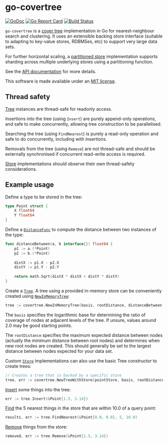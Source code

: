 # go-covertree

[![GoDoc](https://godoc.org/github.com/mandykoh/go-covertree?status.svg)](https://godoc.org/github.com/mandykoh/go-covertree)
[![Go Report Card](https://goreportcard.com/badge/github.com/mandykoh/go-covertree)](https://goreportcard.com/report/github.com/mandykoh/go-covertree)
[![Build Status](https://travis-ci.org/mandykoh/go-covertree.svg?branch=main)](https://travis-ci.org/mandykoh/go-covertree)

`go-covertree` is a [cover tree](http://hunch.net/~jl/projects/cover_tree/icml_final/final-icml.pdf) implementation in Go for nearest-neighbour search and clustering. It uses an extensible backing store interface (suitable to adapting to key-value stores, RDBMSes, etc) to support very large data sets.

For further horizontal scaling, a [partitioned store](https://godoc.org/github.com/mandykoh/go-covertree#NewPartitionedStore) implementation supports sharding across multiple underlying stores using a partitioning function.

See the [API documentation](https://godoc.org/github.com/mandykoh/go-covertree) for more details.

This software is made available under an [MIT license](LICENSE).


## Thread safety

[Tree](https://godoc.org/github.com/mandykoh/go-covertree#Tree) instances are thread-safe for readonly access.

Insertions into the tree (using `Insert`) are purely append-only operations, and safe to make concurrently, allowing tree construction to be parallelised.

Searching the tree (using `FindNearest`) is purely a read-only operation and safe to do concurrently, including with insertions.

Removals from the tree (using `Remove`) are not thread-safe and should be externally synchronised if concurrent read-write access is required.

[Store](https://godoc.org/github.com/mandykoh/go-covertree#Store) implementations should observe their own thread-safety considerations.

## Example usage

Define a type to be stored in the tree:

```go
type Point struct {
    X float64
    Y float64
}
```

Define a [`DistanceFunc`](https://godoc.org/github.com/mandykoh/go-covertree#DistanceFunc) to compute the distance between two instances of the type:

```go
func distanceBetween(a, b interface{}) float64 {
    p1 := a.(*Point)
    p2 := b.(*Point)
	
    distX := p1.X - p2.X
    distY := p1.Y - p2.Y
	
    return math.Sqrt(distX * distX + distY * distY)
}
```

Create a [`Tree`](https://godoc.org/github.com/mandykoh/go-covertree#Tree). A tree using a provided in-memory store can be conveniently created using [`NewInMemoryTree`](https://godoc.org/github.com/mandykoh/go-covertree#NewInMemoryTree):

```go
tree := covertree.NewInMemoryTree(basis, rootDistance, distanceBetween)
```

The `basis` specifies the logarithmic base for determining the ratio of coverage of nodes at adjacent levels of the tree. If unsure, values around 2.0 may be good starting points.

The `rootDistance` specifies the maximum expected distance between nodes (actually the minimum distance between root nodes) and determines when new root nodes are created. This should generally be set to the largest distance between nodes expected for your data set.

Custom [`Store`](https://godoc.org/github.com/mandykoh/go-covertree#Store) implementations can also use the basic Tree constructor to create trees:

```go
// Creates a tree that is backed by a specific store
tree, err := covertree.NewTreeWithStore(pointStore, basis, rootDistance, distanceBetween)       
```

[Insert](https://godoc.org/github.com/mandykoh/go-covertree#Tree.Insert) some things into the tree:

```go
err := tree.Insert(&Point{1.5, 3.14})
```

[Find](https://godoc.org/github.com/mandykoh/go-covertree#Tree.FindNearest) the 5 nearest things in the store that are within 10.0 of a query point:

```go
results, err := tree.FindNearest(&Point{0.0, 0.0}, 5, 10.0)
```

[Remove](https://godoc.org/github.com/mandykoh/go-covertree#Tree.Remove) things from the store:

```go
removed, err := tree.Remove(&Point{1.5, 3.14})
```
